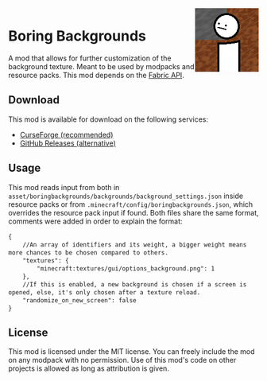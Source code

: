<img src="./src/main/resources/assets/boringbackgrounds/icon.png" align="right" width="128px"/>

# Boring Backgrounds

A mod that allows for further customization of the background texture. Meant to be used by modpacks and resource packs. This mod depends on the [Fabric API](https://www.curseforge.com/minecraft/mc-mods/fabric-api).

## Download

This mod is available for download on the following services:

- [CurseForge (recommended)](https://www.curseforge.com/minecraft/mc-mods/boring-backgrounds)
- [GitHub Releases (alternative)](https://github.com/EnnuiL/BoringBackgrounds/releases)

## Usage

This mod reads input from both in `asset/boringbackgrounds/backgrounds/background_settings.json` inside resource packs or from `.minecraft/config/boringbackgrounds.json`, which overrides the resource pack input if found. Both files share the same format, comments were added in order to explain the format:
```jsonc
{
    //An array of identifiers and its weight, a bigger weight means more chances to be chosen compared to others.
    "textures": {
        "minecraft:textures/gui/options_background.png": 1
    },
    //If this is enabled, a new background is chosen if a screen is opened, else, it's only chosen after a texture reload.
    "randomize_on_new_screen": false
}
```

## License

This mod is licensed under the MIT license. You can freely include the mod on any modpack with no permission. Use of this mod's code on other projects is allowed as long as attribution is given.
